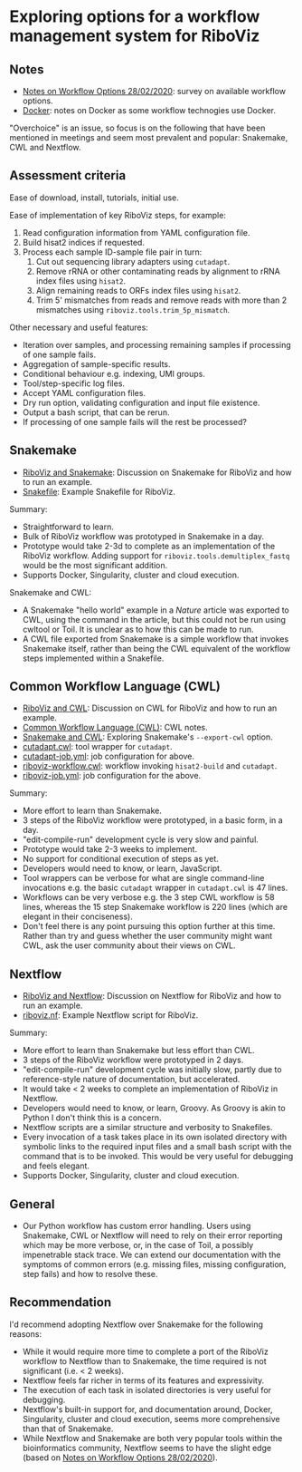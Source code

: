 # Exploring options for a workflow management system for RiboViz

## Notes

* [Notes on Workflow Options 28/02/2020](./WorkflowsNotes.md): survey on available workflow options.
* [Docker](./Docker.md): notes on Docker as some workflow technogies use Docker.

"Overchoice" is an issue, so focus is on the following that have been mentioned in meetings and seem most prevalent and popular: Snakemake, CWL and Nextflow.

## Assessment criteria

Ease of download, install, tutorials, initial use.

Ease of implementation of key RiboViz steps, for example:

1. Read configuration information from YAML configuration file.
2. Build hisat2 indices if requested.
3. Process each sample ID-sample file pair in turn:
   1. Cut out sequencing library adapters using `cutadapt`.
   2. Remove rRNA or other contaminating reads by alignment to rRNA index files using `hisat2`.
   3. Align remaining reads to ORFs index files using `hisat2`.
   4. Trim 5' mismatches from reads and remove reads with more than 2 mismatches using `riboviz.tools.trim_5p_mismatch`.

Other necessary and useful features:

* Iteration over samples, and processing remaining samples if processing of one sample fails.
* Aggregation of sample-specific results.
* Conditional behaviour e.g. indexing, UMI groups.
* Tool/step-specific log files.
* Accept YAML configuration files.
* Dry run option, validating configuration and input file existence.
* Output a bash script, that can be rerun.
* If processing of one sample fails will the rest be processed?

## Snakemake

* [RiboViz and Snakemake](./snakemake/README.md): Discussion on Snakemake for RiboViz and how to run an example.
* [Snakefile](./snakemake/Snakefile): Example Snakefile for RiboViz.

Summary:

* Straightforward to learn.
* Bulk of RiboViz workflow was prototyped in Snakemake in a day.
* Prototype would take 2-3d to complete as an implementation of the RiboViz workflow. Adding support for `riboviz.tools.demultiplex_fastq` would be the most significant addition.
* Supports Docker, Singularity, cluster and cloud execution.

Snakemake and CWL:

* A Snakemake "hello world" example in a *Nature* article was exported to CWL, using the command in the article, but this could not be run using cwltool or Toil. It is unclear as to how this can be made to run.
* A CWL file exported from Snakemake is a simple workflow that invokes Snakemake itself, rather than being the CWL equivalent of the workflow steps implemented within a Snakefile.

## Common Workflow Language (CWL)

* [RiboViz and CWL](./cwl/README.md): Discussion on CWL for RiboViz and how to run an example.
* [Common Workflow Language (CWL)](./cwl/CommonWorkflowLanguage.md): CWL notes.
* [Snakemake and CWL](./cwl/SnakemakeCwl.md): Exploring Snakemake's `--export-cwl` option.
* [cutadapt.cwl](./cwl/cutadapt.cwl): tool wrapper for `cutadapt`.
* [cutadapt-job.yml](./cwl/cutadapt-job.yml): job configuration for above.
* [riboviz-workflow.cwl](./cwl/riboviz-workflow.cwl): workflow invoking `hisat2-build` and `cutadapt`.
* [riboviz-job.yml](./cwl/riboviz-job.yml): job configuration for the above.

Summary:

* More effort to learn than Snakemake.
* 3 steps of the RiboViz workflow were prototyped, in a basic form, in a day.
* "edit-compile-run" development cycle is very slow and painful.
* Prototype would take 2-3 weeks to implement.
* No support for conditional execution of steps as yet.
* Developers would need to know, or learn, JavaScript.
* Tool wrappers can be verbose for what are single command-line invocations e.g. the basic `cutadapt` wrapper in `cutadapt.cwl` is 47 lines.
* Workflows can be very verbose e.g. the 3 step CWL workflow is 58 lines, whereas the 15 step Snakemake workflow is 220 lines (which are elegant in their conciseness).
* Don't feel there is any point pursuing this option further at this time. Rather than try and guess whether the user community might want CWL, ask the user community about their views on CWL.

## Nextflow

* [RiboViz and Nextflow](./nextflow/README.md): Discussion on Nextflow for RiboViz and how to run an example.
* [riboviz.nf](./nextflow/riboviz.nf): Example Nextflow script for RiboViz.

Summary:

* More effort to learn than Snakemake but less effort than CWL.
* 3 steps of the RiboViz workflow were prototyped in 2 days.
* "edit-compile-run" development cycle was initially slow, partly due to reference-style nature of documentation, but accelerated.
* It would take < 2 weeks to complete an implementation of RiboViz in Nextflow.
* Developers would need to know, or learn, Groovy. As Groovy is akin to Python I don't think this is a concern.
* Nextflow scripts are a similar structure and verbosity to Snakefiles.
* Every invocation of a task takes place in its own isolated directory with symbolic links to the required input files and a small bash script with the command that is to be invoked. This would be very useful for debugging and feels elegant.
* Supports Docker, Singularity, cluster and cloud execution.

## General

* Our Python workflow has custom error handling. Users using Snakemake, CWL or Nextflow will need to rely on their error reporting which may be more verbose, or, in the case of Toil, a possibly impenetrable stack trace. We can extend our documentation with the symptoms of common errors (e.g. missing files, missing configuration, step fails) and how to resolve these.

## Recommendation

I'd recommend adopting Nextflow over Snakemake for the following reasons:

* While it would require more time to complete a port of the RiboViz workflow to Nextflow than to Snakemake, the time required is not significant (i.e. < 2 weeks).
* Nextflow feels far richer in terms of its features and expressivity.
* The execution of each task in isolated directories is very useful for debugging.
* Nextflow's built-in support for, and documentation around, Docker, Singularity, cluster and cloud execution, seems more comprehensive than that of Snakemake.
* While Nextflow and Snakemake are both very popular tools within the bioinformatics community, Nextflow seems to have the slight edge (based on [Notes on Workflow Options 28/02/2020](./WorkflowsNotes.md)).
